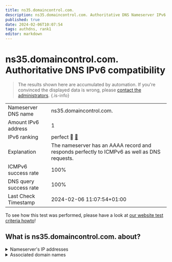 ```yaml
---
title: ns35.domaincontrol.com.
description: ns35.domaincontrol.com. Authoritative DNS Nameserver IPv6 compatibility
published: true
date: 2024-02-06T10:07:54
tags: authdns, rank1
editor: markdown
---
```


# ns35.domaincontrol.com. Authoritative DNS IPv6 compatibility

> The results shown here are accumulated by automation. If you're convinced the displayed data is wrong, please [contact the administrators](/howto/chat). 
{.is-info}




|   |   |
| - | - |
| Nameserver DNS name | ns35.domaincontrol.com.
| Amount IPv6 address | 1
| IPv6 ranking | perfect :1st_place_medal: [🔗](/howto/ranking) |
| Explanation | The nameserver has an AAAA record and responds perfectly to ICMPv6 as well as DNS requests. |
| ICMPv6 success rate | 100%|
| DNS query success rate | 100% |
| Last Check Timestamp | 2024-02-06 11:07:54+01:00 |

To see how this test was performed, please have a look at [our website test criteria howto](/howto/testcriteria/authdns)!


## What is ns35.domaincontrol.com. about?




<details>
<summary>Nameserver's IP addresses</summary>

2603:5:21b1::12

</details>



<details>
<summary>Associated domain names</summary>

www.pernixtx.com

</details>

